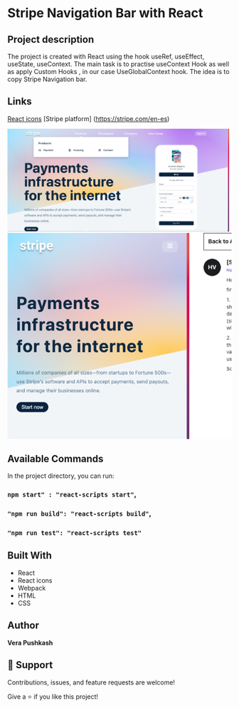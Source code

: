 # Stripe Navigation Bar with React

## Project description
The project is created with React using the hook useRef, useEffect, useState, useContext. The main task is to practise useContext Hook as well as apply Custom Hooks
, in our case UseGlobalContext hook. The idea  is to copy Stripe Navigation bar. 
## Links
[React icons](https://react-icons.github.io/react-icons/)
[Stripe platform] (https://stripe.com/en-es)

![Stripe Navigation bar](https://github.com/barcelo2/Stripe/blob/main/Stripe/src/images/Screenshot%202.png "Stripe Navigation Bar")
![Stripe mobile version](https://github.com/barcelo2/Stripe/blob/main/Stripe/src/images/Screenshot%201.png "Mobile version stripe")


## Available Commands

In the project directory, you can run:

### `npm start" : "react-scripts start"`,

### `"npm run build": "react-scripts build"`,


### `"npm run test": "react-scripts test"`


## Built With

- React
- React icons
- Webpack
- HTML 
- CSS

## Author

**Vera Pushkash**

## 🤝 Support

Contributions, issues, and feature requests are welcome!

Give a ⭐️ if you like this project!
